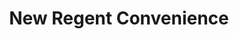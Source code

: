 ---
title: "New Regent Convenience"
url: /christchurch/new-regent-convenience/
shop: Lebensmittel
---